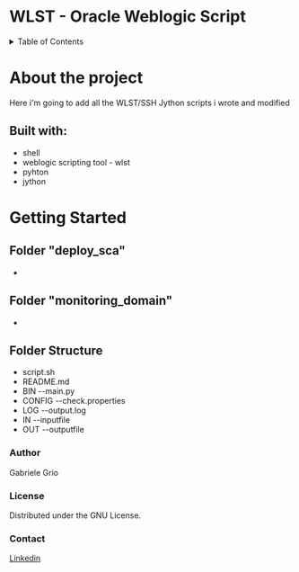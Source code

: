 <a name="readme-top"></a>
# WLST - Oracle Weblogic Script

<!-- TABLE OF CONTENTS -->
<details>
  <summary>Table of Contents</summary>
  <ol>
    <li>
      <a href="#about-the-project">About The Project</a>
      <ul>
        <li><a href="#built-with">Built With</a></li>
      </ul>
    </li>
    <li>
      <a href="#getting-started">Getting Started</a>
      <ul>
        <li><a href="#usage">Usage</a></li>
      </ul>
    </li>
    <li><a href="#author">Author</a></li>
    <li><a href="#license">License</a></li>
    <li><a href="#contact">Contact</a></li>
  </ol>
</details>

# About the project
Here i'm going to add all the WLST/SSH Jython scripts i wrote and modified

## Built with:
* shell
* weblogic scripting tool - wlst
* pyhton
* jython

# Getting Started

## Folder "deploy_sca"
*

## Folder "monitoring_domain"
*


## Folder Structure
* script.sh
* README.md
* BIN  --main.py
* CONFIG  --check.properties
* LOG  --output.log
* IN  --inputfile
* OUT  --outputfile


### Author
Gabriele Grio


### License 
Distributed under the GNU License.


### Contact
<a href="https://www.linkedin.com/in/gabriele-grio-a14323210/">Linkedin</a>

